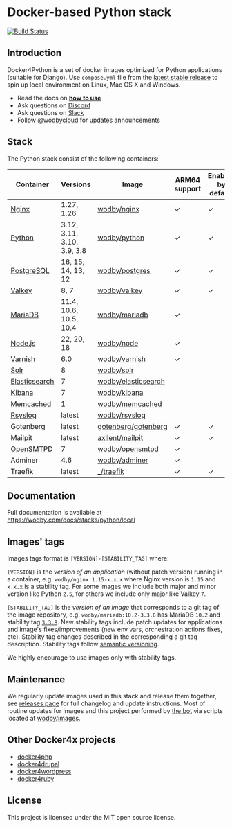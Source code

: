 # Docker-based Python stack

[![Build Status](https://github.com/wodby/docker4python/workflows/Run%20tests/badge.svg)](https://github.com/wodby/docker4python/actions)

## Introduction

Docker4Python is a set of docker images optimized for Python applications (suitable for Django). Use `compose.yml` file from the [latest stable release](https://github.com/wodby/docker4python/releases) to spin up local environment on Linux, Mac OS X and Windows. 

- Read the docs on [**how to use**](https://wodby.com/docs/stacks/python/local#usage)
- Ask questions on [Discord](http://discord.wodby.com/)
- Ask questions on [Slack](http://slack.wodby.com/)
- Follow [@wodbycloud](https://twitter.com/wodbycloud) for updates announcements

## Stack

The Python stack consist of the following containers:

| Container       | Versions                   | Image                 | ARM64 support | Enabled by default |
|-----------------|----------------------------|-----------------------|---------------|--------------------|
| [Nginx]         | 1.27, 1.26                 | [wodby/nginx]         | ✓             | ✓                  |
| [Python]        | 3.12, 3.11, 3.10, 3.9, 3.8 | [wodby/python]        | ✓             | ✓                  |
| [PostgreSQL]    | 16, 15, 14, 13, 12         | [wodby/postgres]      | ✓             | ✓                  |
| [Valkey]        | 8, 7                       | [wodby/valkey]        | ✓             | ✓                  |
| [MariaDB]       | 11.4, 10.6, 10.5, 10.4     | [wodby/mariadb]       | ✓             |                    |
| [Node.js]       | 22, 20, 18                 | [wodby/node]          | ✓             |                    |
| [Varnish]       | 6.0                        | [wodby/varnish]       | ✓             |                    |
| [Solr]          | 8                          | [wodby/solr]          |               |                    |
| [Elasticsearch] | 7                          | [wodby/elasticsearch] |               |                    |
| [Kibana]        | 7                          | [wodby/kibana]        |               |                    |
| [Memcached]     | 1                          | [wodby/memcached]     |               |                    |
| [Rsyslog]       | latest                     | [wodby/rsyslog]       |               |                    |
| Gotenberg       | latest                     | [gotenberg/gotenberg] | ✓             | ✓                  |
| Mailpit         | latest                     | [axllent/mailpit]     | ✓             | ✓                  |
| [OpenSMTPD]     | 7                          | [wodby/opensmtpd]     | ✓             |                    |
| Adminer         | 4.6                        | [wodby/adminer]       | ✓             |                    |
| Traefik         | latest                     | [_/traefik]           | ✓             | ✓                  |

## Documentation

Full documentation is available at https://wodby.com/docs/stacks/python/local

## Images' tags

Images tags format is `[VERSION]-[STABILITY_TAG]` where:

`[VERSION]` is the _version of an application_ (without patch version) running in a container, e.g. `wodby/nginx:1.15-x.x.x` where Nginx version is `1.15` and `x.x.x` is a stability tag. For some images we include both major and minor version like Python `2.5`, for others we include only major like Valkey `7`. 

`[STABILITY_TAG]` is the _version of an image_ that corresponds to a git tag of the image repository, e.g. `wodby/mariadb:10.2-3.3.8` has MariaDB `10.2` and stability tag [`3.3.8`](https://github.com/wodby/mariadb/releases/tag/3.3.8). New stability tags include patch updates for applications and image's fixes/improvements (new env vars, orchestration actions fixes, etc). Stability tag changes described in the corresponding a git tag description. Stability tags follow [semantic versioning](https://semver.org/).

We highly encourage to use images only with stability tags.

## Maintenance

We regularly update images used in this stack and release them together, see [releases page](https://github.com/wodby/docker4python/releases) for full changelog and update instructions. Most of routine updates for images and this project performed by [the bot](https://github.com/wodbot) via scripts located at [wodby/images](https://github.com/wodby/images).

## Other Docker4x projects

* [docker4php](https://github.com/wodby/docker4php)
* [docker4drupal](https://github.com/wodby/docker4drupal)
* [docker4wordpress](https://github.com/wodby/docker4wordpress)
* [docker4ruby](https://github.com/wodby/docker4ruby)

## License

This project is licensed under the MIT open source license.

[Elasticsearch]: https://wodby.com/docs/stacks/elasticsearch
[Kibana]: https://wodby.com/docs/stacks/elasticsearch
[MariaDB]: https://wodby.com/docs/stacks/python/containers#mariadb
[Memcached]: https://wodby.com/docs/stacks/python/containers#memcached
[Nginx]: https://wodby.com/docs/stacks/python/containers#nginx
[Node.js]: https://wodby.com/docs/stacks/python/containers#node
[OpenSMTPD]: https://wodby.com/docs/stacks/python/containers#opensmtpd
[PostgreSQL]: https://wodby.com/docs/stacks/python/containers#postgres
[Valkey]: https://wodby.com/docs/stacks/python/containers#valkey
[Rsyslog]: https://wodby.com/docs/stacks/python/containers#rsyslog
[Python]: https://wodby.com/docs/stacks/python/containers#python
[Solr]: https://wodby.com/docs/stacks/solr
[Varnish]: https://wodby.com/docs/stacks/python/containers#varnish

[_/traefik]: https://hub.docker.com/_/traefik
[gotenberg/gotenberg]: https://hub.docker.com/r/gotenberg/gotenberg
[blackfire/blackfire]: https://hub.docker.com/r/blackfire/blackfire
[axllent/mailpit]: https://hub.docker.com/r/axllent/mailpit
[wodby/adminer]: https://hub.docker.com/r/wodby/adminer
[wodby/elasticsearch]: https://github.com/wodby/elasticsearch
[wodby/kibana]: https://github.com/wodby/kibana
[wodby/mariadb]: https://github.com/wodby/mariadb
[wodby/memcached]: https://github.com/wodby/memcached
[wodby/nginx]: https://github.com/wodby/nginx
[wodby/node]: https://github.com/wodby/node
[wodby/opensmtpd]: https://github.com/wodby/opensmtpd
[wodby/postgres]: https://github.com/wodby/postgres
[wodby/valkey]: https://github.com/wodby/valkey
[wodby/rsyslog]: https://hub.docker.com/r/wodby/rsyslog
[wodby/python]: https://github.com/wodby/python
[wodby/solr]: https://github.com/wodby/solr
[wodby/varnish]: https://github.com/wodby/varnish
